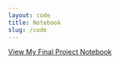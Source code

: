 ```yaml
---
layout: code
title: Notebook
slug: /code
---
```


[View My Final Project Notebook](https://github.com/Thomasstycke/Thomasstycke.github.io/blob/main/FinalProject.ipynb)
